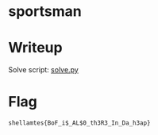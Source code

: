 # sportsman

# Writeup

Solve script: [solve.py](./solve.py)

# Flag

`shellamtes{BoF_i$_AL$0_th3R3_In_Da_h3ap}`

